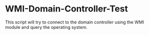 # WMI-Domain-Controller-Test
This script will try to connect to the domain controller using the WMI module and query the operating system.
